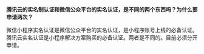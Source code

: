 **腾讯云的实名制认证和微信公众平台的实名认证，是不同的两个东西吗？为什么要申请两次？**

微信小程序实名认证是微信公众平台的实名认证，是小程序账号上线的必备认证。腾讯云实名认证是小程序解决方案购买的必备认证。两者是不同的。目前必须分开申请。

